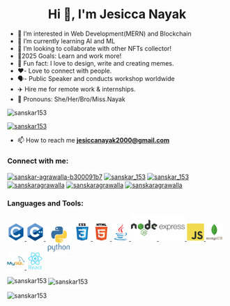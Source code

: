 <h1 align="center">Hi 👋, I'm Jesicca Nayak</h1>
 
 



- 👀 I’m interested in Web Development(MERN) and Blockchain
- 🌱 I’m currently learning AI and ML
- 💞️ I’m looking to collaborate with other NFTs collector!
- 🎯2025 Goals: Learn and work more!
- 🌟 Fun fact: I love to design, write and creating memes.
-  ♥️- Love to connect with people.
- 🗣️- Public Speaker and conducts workshop worldwide
- ✈️ Hire me for remote work & internships.
- 🦄 Pronouns: She/Her/Bro/Miss.Nayak


<p align="left"> <img src="https://komarev.com/ghpvc/?username=jesiccanayak123&label=Profile%20views&color=0e75b6&style=flat" alt="sanskar153" /> </p>

<p align="left"> <a href="https://github.com/ryo-ma/github-profile-trophy"><img src="https://github-profile-trophy.vercel.app/?username=jesiccanayak123" alt="sanskar153" /></a> </p>

- 📫 How to reach me **jesiccanayak2000@gmail.com** 

<h3 align="left">Connect with me:</h3>
<p align="left">
  <a href="https://www.linkedin.com/in/jesicca-nayak-44088b194" target="blank"><img align="center" src="https://cdn.jsdelivr.net/npm/simple-icons@3.1.0/icons/linkedin.svg"  alt="sanskar-agrawalla-b300091b7" height="50" width="60" /></a>
  <a href="https://instagram.com/the_pro_level_insane" target="blank"><img align="center" src="https://cdn.jsdelivr.net/npm/simple-icons@3.1.0/icons/instagram.svg" alt="sanskar_153" height="50" width="60" /></a>
  <a href="https://twitter.com/jesiccanayak/" target="blank"><img align="center" src="https://cdn.jsdelivr.net/npm/simple-icons@3.1.0/icons/twitter.svg" alt="sanskar_153" height="50" width="60" /></a>
  <a href="https://codepen.io/jesiccanayak123" target="blank"><img align="center" src="https://cdn.jsdelivr.net/npm/simple-icons@3.1.0/icons/codepen.svg" alt="sanskaragrawalla" height="50" width="60" /></a>
<a href="https://www.facebook.com/people/Jessica-Samiksha-Nayak/100009223696674/" target="blank"><img align="center" src="https://cdn.jsdelivr.net/npm/simple-icons@3.1.0/icons/facebook.svg" alt="sanskaragrawalla" height="50" width="60" /></a>
  <a href="https://medium.com/@jesiccanayak2000" target="blank"><img align="center" src="https://cdn.jsdelivr.net/npm/simple-icons@3.1.0/icons/medium.svg" alt="sanskaragrawalla" height="50" width="60" /></a>
 </a>

</p>

<h3 align="left">Languages and Tools:</h3>
<p align="left">  <a href="https://www.cprogramming.com/" target="_blank"> <img src="https://raw.githubusercontent.com/devicons/devicon/master/icons/c/c-original.svg" alt="c" width="40" height="40"/> </a> <a href="https://www.w3schools.com/cpp/" target="_blank"> <img src="https://raw.githubusercontent.com/devicons/devicon/master/icons/cplusplus/cplusplus-original.svg" alt="cplusplus" width="40" height="40"/> </a> <a href="https://www.python.org/" target="blank"><img align="center" src="https://raw.githubusercontent.com/devicons/devicon/master/icons/python/python-original-wordmark.svg" alt="sanskaragrawalla" height="60" width="60" /></a> <a href="https://www.w3schools.com/css/" target="_blank"> <img src="https://raw.githubusercontent.com/devicons/devicon/master/icons/css3/css3-original-wordmark.svg" alt="css3" width="40" height="40"/> </a> <a href="https://www.w3.org/html/" target="_blank"> <img src="https://raw.githubusercontent.com/devicons/devicon/master/icons/html5/html5-original-wordmark.svg" alt="html5" width="40" height="40"/> </a> <a href="https://www.java.com" target="_blank"> <img src="https://raw.githubusercontent.com/devicons/devicon/master/icons/java/java-original.svg" alt="java" width="40" height="40"/> </a> <a href="https://nodejs.org/en/" target="_blank"> <img src="https://raw.githubusercontent.com/devicons/devicon/master/icons/nodejs/nodejs-original-wordmark.svg" alt="react" width="60" height="60"/> </a>
  <a href="https://expressjs.com/" target="_blank"> <img src="https://raw.githubusercontent.com/devicons/devicon/master/icons/express/express-original-wordmark.svg" alt="bootstrap" width="60" height="60"/> </a> <a href="https://developer.mozilla.org/en-US/docs/Web/JavaScript" target="_blank"> <img src="https://raw.githubusercontent.com/devicons/devicon/master/icons/javascript/javascript-original.svg" alt="javascript" width="40" height="40"/> </a> <a href="https://www.mongodb.com/" target="_blank"> <img src="https://raw.githubusercontent.com/devicons/devicon/master/icons/mongodb/mongodb-original-wordmark.svg" alt="mongodb" width="40" height="40"/> </a> <a href="https://www.mysql.com/" target="_blank"> <img src="https://raw.githubusercontent.com/devicons/devicon/master/icons/mysql/mysql-original-wordmark.svg" alt="mysql" width="40" height="40"/> </a> <a href="https://reactjs.org/" target="_blank"> <img src="https://raw.githubusercontent.com/devicons/devicon/master/icons/react/react-original-wordmark.svg" alt="react" width="40" height="40"/>  </a>
</p>

<p><img align="left" src="https://github-readme-stats.vercel.app/api/top-langs?username=jesiccanayak123&show_icons=true&locale=en&layout=compact" alt="sanskar153" /></p>

<p>&nbsp;<img align="center" src="https://github-readme-stats.vercel.app/api?username=jesiccanayak123&show_icons=true&locale=en" alt="sanskar153" /></p>

<p><img align="center" src="https://github-readme-streak-stats.herokuapp.com/?user=jesiccanayak123&" alt="sanskar153" />  </p>




<!---
jesiccanayak123/jesiccanayak123 is a ✨ special ✨ repository because its `README.md` (this file) appears on your GitHub profile.
You can click the Preview link to take a look at your changes.
--->
